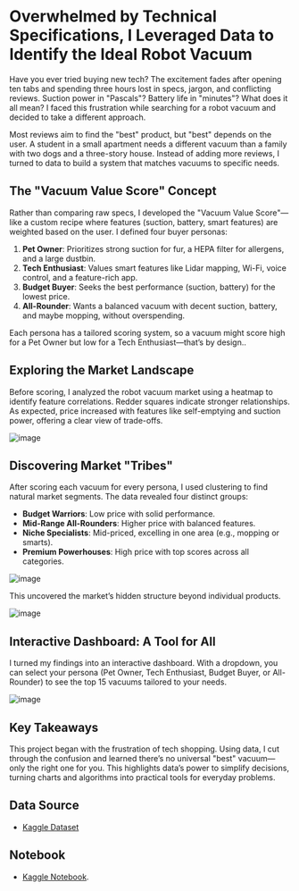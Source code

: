 # Overwhelmed by Technical Specifications, I Leveraged Data to Identify the Ideal Robot Vacuum

Have you ever tried buying new tech? The excitement fades after opening ten tabs and spending three hours lost in specs, jargon, and conflicting reviews. Suction power in "Pascals"? Battery life in "minutes"? What does it all mean? I faced this frustration while searching for a robot vacuum and decided to take a different approach.

Most reviews aim to find the "best" product, but "best" depends on the user. A student in a small apartment needs a different vacuum than a family with two dogs and a three-story house. Instead of adding more reviews, I turned to data to build a system that matches vacuums to specific needs.

## The "Vacuum Value Score" Concept

Rather than comparing raw specs, I developed the "Vacuum Value Score"—like a custom recipe where features (suction, battery, smart features) are weighted based on the user. I defined four buyer personas:

1. **Pet Owner**: Prioritizes strong suction for fur, a HEPA filter for allergens, and a large dustbin.
2. **Tech Enthusiast**: Values smart features like Lidar mapping, Wi-Fi, voice control, and a feature-rich app.
3. **Budget Buyer**: Seeks the best performance (suction, battery) for the lowest price.
4. **All-Rounder**: Wants a balanced vacuum with decent suction, battery, and maybe mopping, without overspending.

Each persona has a tailored scoring system, so a vacuum might score high for a Pet Owner but low for a Tech Enthusiast—that’s by design..

## Exploring the Market Landscape

Before scoring, I analyzed the robot vacuum market using a heatmap to identify feature correlations. Redder squares indicate stronger relationships. As expected, price increased with features like self-emptying and suction power, offering a clear view of trade-offs.

![image](https://github.com/user-attachments/assets/bc69cab2-c6d5-49f2-af51-42667a265fdc)

## Discovering Market "Tribes"

After scoring each vacuum for every persona, I used clustering to find natural market segments. The data revealed four distinct groups:

- **Budget Warriors**: Low price with solid performance.
- **Mid-Range All-Rounders**: Higher price with balanced features.
- **Niche Specialists**: Mid-priced, excelling in one area (e.g., mopping or smarts).
- **Premium Powerhouses**: High price with top scores across all categories.

![image](https://github.com/user-attachments/assets/82ac2f5d-5ad3-427e-9cbe-68768ce8a170)

This uncovered the market’s hidden structure beyond individual products.

![image](https://github.com/user-attachments/assets/03bfa7c0-831c-4232-bd79-88288e9ba995)

## Interactive Dashboard: A Tool for All

I turned my findings into an interactive dashboard. With a dropdown, you can select your persona (Pet Owner, Tech Enthusiast, Budget Buyer, or All-Rounder) to see the top 15 vacuums tailored to your needs.

![image](https://github.com/user-attachments/assets/fa7592e3-4ea5-4a36-8078-74fcc95b0537)

## Key Takeaways

This project began with the frustration of tech shopping. Using data, I cut through the confusion and learned there’s no universal "best" vacuum—only the right one for you. This highlights data’s power to simplify decisions, turning charts and algorithms into practical tools for everyday problems.

## Data Source
- [Kaggle Dataset](https://www.kaggle.com/datasets/mustafaemregk/robot-vacuum-cleaner-dataset)

## Notebook
- [Kaggle Notebook](https://www.kaggle.com/code/vikramlingam/robot-vacuum-value-score).
